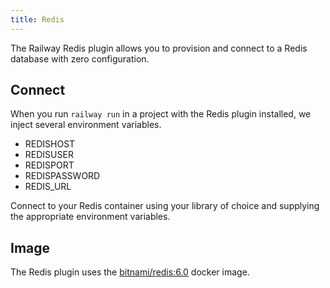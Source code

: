 ```yaml
---
title: Redis
---
```


The Railway Redis plugin allows you to provision and connect to a
Redis database with zero configuration.

## Connect

When you run `railway run` in a project with the Redis plugin installed, we inject several environment variables.

- REDISHOST
- REDISUSER
- REDISPORT
- REDISPASSWORD
- REDIS_URL

Connect to your Redis container using your library of choice and supplying the
appropriate environment variables.


## Image

The Redis plugin uses the [bitnami/redis:6.0](https://hub.docker.com/r/bitnami/redis/) docker image.
